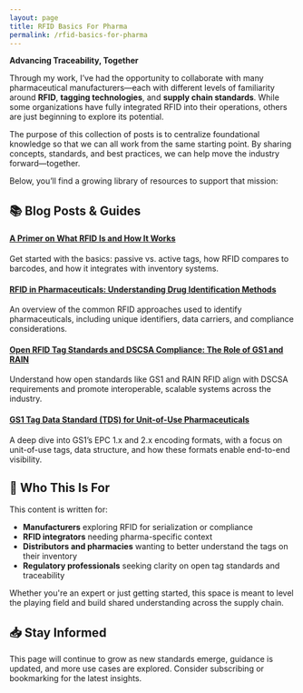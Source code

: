 ```yaml
---
layout: page
title: RFID Basics For Pharma
permalink: /rfid-basics-for-pharma
---
```

**Advancing Traceability, Together**

Through my work, I’ve had the opportunity to collaborate with many pharmaceutical manufacturers—each with different levels of familiarity around **RFID**, **tagging technologies**, and **supply chain standards**. While some organizations have fully integrated RFID into their operations, others are just beginning to explore its potential.

The purpose of this collection of posts is to centralize foundational knowledge so that we can all work from the same starting point. By sharing concepts, standards, and best practices, we can help move the industry forward—together.

Below, you’ll find a growing library of resources to support that mission:

## 📚 Blog Posts & Guides

#### [A Primer on What RFID Is and How It Works](/2025/A-Primer-on-what-it-is-and-how-it-works)

Get started with the basics: passive vs. active tags, how RFID compares to barcodes, and how it integrates with inventory systems.

#### [RFID in Pharmaceuticals: Understanding Drug Identification Methods](/2025/RFID-in-Pharmaceuticals)

An overview of the common RFID approaches used to identify pharmaceuticals, including unique identifiers, data carriers, and compliance considerations.

#### [Open RFID Tag Standards and DSCSA Compliance: The Role of GS1 and RAIN](/2025/open-rfid-rag-standards-and-dscsa-compliance)

Understand how open standards like GS1 and RAIN RFID align with DSCSA requirements and promote interoperable, scalable systems across the industry.

#### [GS1 Tag Data Standard (TDS) for Unit-of-Use Pharmaceuticals](/2025/gs1-tag-data-standard)

A deep dive into GS1’s EPC 1.x and 2.x encoding formats, with a focus on unit-of-use tags, data structure, and how these formats enable end-to-end visibility.

## 🎯 Who This Is For

This content is written for:

* **Manufacturers** exploring RFID for serialization or compliance
* **RFID integrators** needing pharma-specific context
* **Distributors and pharmacies** wanting to better understand the tags on their inventory
* **Regulatory professionals** seeking clarity on open tag standards and traceability

Whether you're an expert or just getting started, this space is meant to level the playing field and build shared understanding across the supply chain.

## 📥 Stay Informed

This page will continue to grow as new standards emerge, guidance is updated, and more use cases are explored. Consider subscribing or bookmarking for the latest insights.
